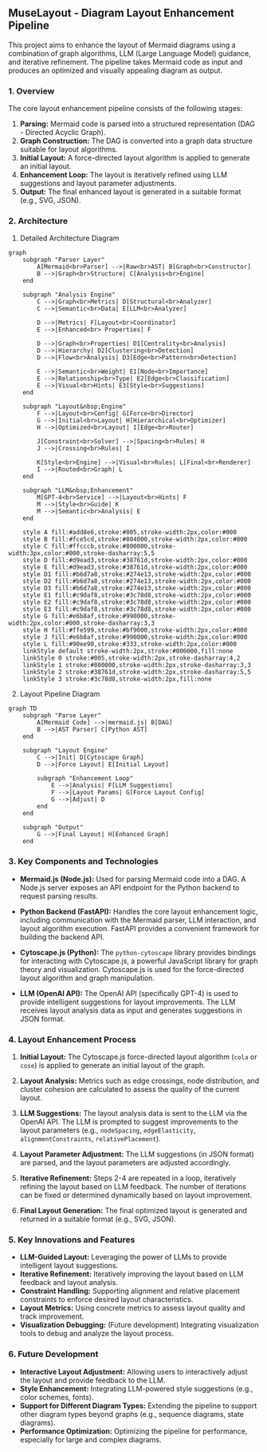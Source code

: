 ## MuseLayout - Diagram Layout Enhancement Pipeline

This project aims to enhance the layout of Mermaid diagrams using a combination of graph algorithms, LLM (Large Language Model) guidance, and iterative refinement.  The pipeline takes Mermaid code as input and produces an optimized and visually appealing diagram as output.

### 1. Overview

The core layout enhancement pipeline consists of the following stages:

1. **Parsing:** Mermaid code is parsed into a structured representation (DAG - Directed Acyclic Graph).
2. **Graph Construction:** The DAG is converted into a graph data structure suitable for layout algorithms.
3. **Initial Layout:** A force-directed layout algorithm is applied to generate an initial layout.
4. **Enhancement Loop:**  The layout is iteratively refined using LLM suggestions and layout parameter adjustments.
5. **Output:** The final enhanced layout is generated in a suitable format (e.g., SVG, JSON).

### 2. Architecture

1. Detailed Architecture Diagram

```mermaid
graph 
    subgraph "Parser Layer"
        A[Mermaid<br>Parser] -->|Raw<br>AST| B[Graph<br>Constructor]
        B -->|Graph<br>Structure| C[Analysis<br>Engine]
    end

    subgraph "Analysis Engine"
        C -->|Graph<br>Metrics| D[Structural<br>Analyzer]
        C -->|Semantic<br>Data| E[LLM<br>Analyzer]
        
        D -->|Metrics| F[Layout<br>Coordinator]
        E -->|Enhanced<br> Properties| F
        
        D -->|Graph<br>Properties| D1[Centrality<br>Analysis]
        D -->|Hierarchy| D2[Clustering<br>Detection]
        D -->|Flow<br>Analysis| D3[Edge<br>Pattern<br>Detection]
        
        E -->|Semantic<br>Weight| E1[Node<br>Importance]
        E -->|Relationship<br>Type| E2[Edge<br>Classification]
        E -->|Visual<br>Hints| E3[Style<br>Suggestions]
    end

    subgraph "Layout&nbsp;Engine"
        F -->|Layout<br>Config| G[Force<br>Director]
        G -->|Initial<br>Layout| H[Hierarchical<br>Optimizer]
        H -->|Optimized<br>Layout| I[Edge<br>Router]
        
        J[Constraint<br>Solver] -->|Spacing<br>Rules| H
        J -->|Crossing<br>Rules| I
        
        K[Style<br>Engine] -->|Visual<br>Rules| L[Final<br>Renderer]
        I -->|Routed<br>Graph| L
    end

    subgraph "LLM&nbsp;Enhancement"
        M[GPT-4<br>Service] -->|Layout<br>Hints| F
        M -->|Style<br>Guide| K
        M -->|Semantic<br>Analysis| E
    end

	style A fill:#add8e6,stroke:#005,stroke-width:2px,color:#000
	style B fill:#fce5cd,stroke:#804000,stroke-width:2px,color:#000
	style C fill:#ffcccb,stroke:#800000,stroke-width:3px,color:#000,stroke-dasharray:5,5
	style D fill:#d9ead3,stroke:#38761d,stroke-width:2px,color:#000
	style E fill:#d9ead3,stroke:#38761d,stroke-width:2px,color:#000
	style D1 fill:#b6d7a8,stroke:#274e13,stroke-width:2px,color:#000
	style D2 fill:#b6d7a8,stroke:#274e13,stroke-width:2px,color:#000
	style D3 fill:#b6d7a8,stroke:#274e13,stroke-width:2px,color:#000
	style E1 fill:#c9daf8,stroke:#3c78d8,stroke-width:2px,color:#000
	style E2 fill:#c9daf8,stroke:#3c78d8,stroke-width:2px,color:#000
	style E3 fill:#c9daf8,stroke:#3c78d8,stroke-width:2px,color:#000
	style G fill:#e6b8af,stroke:#990000,stroke-width:2px,color:#000,stroke-dasharray:3,3
	style H fill:#ffe599,stroke:#bf9000,stroke-width:2px,color:#000
	style J fill:#e6b8af,stroke:#990000,stroke-width:2px,color:#000
	style L fill:#90ee90,stroke:#333,stroke-width:2px,color:#000
	linkStyle default stroke-width:2px,stroke:#000000,fill:none
    linkStyle 0 stroke:#005,stroke-width:2px,stroke-dasharray:4,2
    linkStyle 1 stroke:#800000,stroke-width:2px,stroke-dasharray:3,3
    linkStyle 2 stroke:#38761d,stroke-width:2px,stroke-dasharray:5,5
    linkStyle 3 stroke:#3c78d8,stroke-width:2px,fill:none
```

2. Layout Pipeline Diagram

```mermaid  
graph TD
    subgraph "Parse Layer"
        A[Mermaid Code] -->|mermaid.js| B[DAG]
        B -->|AST Parser| C[Python AST]
    end

    subgraph "Layout Engine"
        C -->|Init| D[Cytoscape Graph]
        D -->|Force Layout| E[Initial Layout]
        
        subgraph "Enhancement Loop"
            E -->|Analysis| F[LLM Suggestions]
            F -->|Layout Params| G[Force Layout Config]
            G -->|Adjust| D
        end
    end

    subgraph "Output"
        G -->|Final Layout| H[Enhanced Graph]
    end
```


### 3.  Key Components and Technologies

* **Mermaid.js (Node.js):**  Used for parsing Mermaid code into a DAG.  A Node.js server exposes an API endpoint for the Python backend to request parsing results.

* **Python Backend (FastAPI):**  Handles the core layout enhancement logic, including communication with the Mermaid parser, LLM interaction, and layout algorithm execution.  FastAPI provides a convenient framework for building the backend API.

* **Cytoscape.js (Python):** The `python-cytoscape` library provides bindings for interacting with Cytoscape.js, a powerful JavaScript library for graph theory and visualization.  Cytoscape.js is used for the force-directed layout algorithm and graph manipulation.

* **LLM (OpenAI API):** The OpenAI API (specifically GPT-4) is used to provide intelligent suggestions for layout improvements.  The LLM receives layout analysis data as input and generates suggestions in JSON format.

### 4.  Layout Enhancement Process

1. **Initial Layout:**  The Cytoscape.js force-directed layout algorithm (`cola` or `cose`) is applied to generate an initial layout of the graph.

2. **Layout Analysis:**  Metrics such as edge crossings, node distribution, and cluster cohesion are calculated to assess the quality of the current layout.

3. **LLM Suggestions:**  The layout analysis data is sent to the LLM via the OpenAI API.  The LLM is prompted to suggest improvements to the layout parameters (e.g., `nodeSpacing`, `edgeElasticity`, `alignmentConstraints`, `relativePlacement`).

4. **Layout Parameter Adjustment:** The LLM suggestions (in JSON format) are parsed, and the layout parameters are adjusted accordingly.

5. **Iterative Refinement:** Steps 2-4 are repeated in a loop, iteratively refining the layout based on LLM feedback. The number of iterations can be fixed or determined dynamically based on layout improvement.

6. **Final Layout Generation:**  The final optimized layout is generated and returned in a suitable format (e.g., SVG, JSON).

### 5. Key Innovations and Features

* **LLM-Guided Layout:**  Leveraging the power of LLMs to provide intelligent layout suggestions.
* **Iterative Refinement:**  Iteratively improving the layout based on LLM feedback and layout analysis.
* **Constraint Handling:**  Supporting alignment and relative placement constraints to enforce desired layout characteristics.
* **Layout Metrics:**  Using concrete metrics to assess layout quality and track improvement.
* **Visualization Debugging:** (Future development)  Integrating visualization tools to debug and analyze the layout process.

### 6. Future Development

* **Interactive Layout Adjustment:** Allowing users to interactively adjust the layout and provide feedback to the LLM.
* **Style Enhancement:**  Integrating LLM-powered style suggestions (e.g., color schemes, fonts).
* **Support for Different Diagram Types:**  Extending the pipeline to support other diagram types beyond graphs (e.g., sequence diagrams, state diagrams).
* **Performance Optimization:** Optimizing the pipeline for performance, especially for large and complex diagrams.
